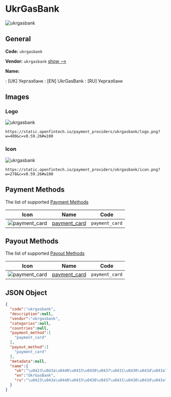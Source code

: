 
# UkrGasBank 
![ukrgasbank](https://static.openfintech.io/payment_providers/ukrgasbank/logo.png?w=400&c=v0.59.26#w100)  

## General 
 
**Code:** `ukrgasbank` 
 
**Vendor:** `ukrgasbank` [show -->](/vendors/ukrgasbank/) 
 
**Name:** 
 
:	[UK] Укргазбанк 
:	[EN] UkrGasBank 
:	[RU] Укргазбанк 
 

## Images 

### Logo 
 
![ukrgasbank](https://static.openfintech.io/payment_providers/ukrgasbank/logo.png?w=400&c=v0.59.26#w100)  

```
https://static.openfintech.io/payment_providers/ukrgasbank/logo.png?w=400&c=v0.59.26#w100
```  

### Icon 
 
![ukrgasbank](https://static.openfintech.io/payment_providers/ukrgasbank/icon.png?w=278&c=v0.59.26#w100)  

```
https://static.openfintech.io/payment_providers/ukrgasbank/icon.png?w=278&c=v0.59.26#w100
```  

## Payment Methods 
 
The list of supported [Payment Methods](/payment-methods/) 

|Icon|Name|Code| 
|:---:|:---:|:---:| 
|![payment_card](https://static.openfintech.io/payment_methods/payment_card/icon.svg?w=278&c=v0.59.26#w100) |[payment_card](/payment-methods/payment_card/)|`payment_card`| 
 

## Payout Methods 
 
The list of supported [Payout Methods](/payout-methods/) 

|Icon|Name|Code| 
|:---:|:---:|:---:| 
|![payment_card](https://static.openfintech.io/payout_methods/payment_card/icon.svg?w=278&c=v0.59.26#w40) |[payment_card](payout-methodspayment_card/)|`payment_card`| 
 

## JSON Object 

```json
{
  "code":"ukrgasbank",
  "description":null,
  "vendor":"ukrgasbank",
  "categories":null,
  "countries":null,
  "payment_method":[
    "payment_card"
  ],
  "payout_method":[
    "payment_card"
  ],
  "metadata":null,
  "name":{
    "uk":"\u0423\u043a\u0440\u0433\u0430\u0437\u0431\u0430\u043d\u043a",
    "en":"UkrGasBank",
    "ru":"\u0423\u043a\u0440\u0433\u0430\u0437\u0431\u0430\u043d\u043a"
  }
}
```  
